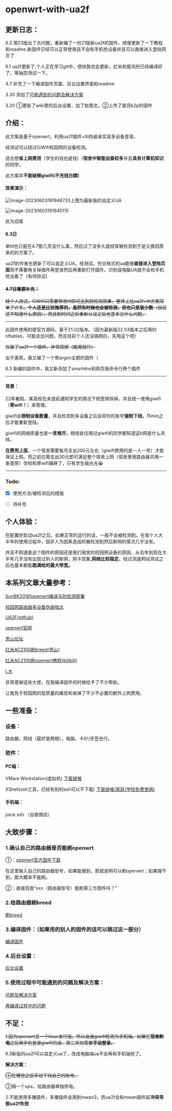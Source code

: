 # openwrt-with-ua2f

## 更新日志：

6.3  用23版出了点问题，重新编了一份21版新ua2f的固件，顺便更新了一下教程和readme.新固件已经可以正常使用且不会和手机抢设备并且可以直接进入登陆网页了



6.1  ua2f更新了,个人正在学习git中，很快我也会更新，红米和斐讯的已经编译好了，等抽空测试一下。

4.7   补充了一下编译固件页面、后台设置界面和readme

3.30 添加了[可能遇到的问题及解决方案](https://github.com/GiraffeLe/openwrt-with-ua2f/wiki/%E4%B8%80%E4%BA%9B%E5%8F%AF%E8%83%BD%E5%87%BA%E7%8E%B0%E7%9A%84%E9%97%AE%E9%A2%98%E5%8F%8A%E8%A7%A3%E5%86%B3%E6%96%B9%E6%A1%88)

3.20 ①更新了wiki里的后台设置，加了些图文。②上传了斐讯k2p的固件

## 介绍：

此方案是基于openwrt，利用ua2f插件+ttl伪装来实现多设备登录。

经测试可以绕过GiWifi校园网的设备检测。

适合想**省上网费用**（学生的钱也是钱）/**宿舍中智能设备较多**并且**具有计算机知识**的同学。

此方案并**不能破解giwifi(不充钱白嫖)**

#### 效果演示：

![image-20230603191946733](../assets/image-20230603191946733.png)上图为最新版的自定义UA

![image-20230603191845115](../assets/image-20230603191845115.png)

此为旧版

#### 6.3日

单ttl也只是在4.7那几天没什么事，然后过了没多久就经常被检测到于是又换回原来的的方案了。

ua2f的作者也更新了可以自定义UA。经测试，符合格式的ua能够**直接进入登陆页面**而不需要再关掉插件再登录然后再重新打开插件。识别成电脑UA就不会和手机抢设备了（有待验证)

#### ~~4.7日**重要补充**：~~

~~经个人测试，GiWifi只需要修改ttl即可达到防检测效果，整体上比ua2f+ttl方案简单了许多。**个人还是比较推荐的，**虽然有时候也会被检测，但也只是**极少数**（目前还不知道什么原因），而且到时间之后重新认证之后也基本没什么问题。~~


-----

此固件使用的是官方源码，基于21.02版本。（因为最新版22.03版本之后用的nftables，可能会出问题，而且目前个人还没搞明白，先用这个吧）

~~仅装了ua2f一个插件，非常简陋（能用就行）~~

出于美观，我又编了一个带argon主题的固件（

6.3  新编的固件中，我又新添加了smartdns和网页版命令行两个插件

---

#### 背景：

22年暑假，某高校在未提前通知学生的情况下把宽带拆掉，并且统一使用giwifi（**寄wifi！**）来管理。

giwifi会**限制设备数量**，并且检测到多设备之后会将你的账号**强制下线**，15min之后才能重新登陆。

giwifi的网络质量也是**一言难尽**，相信各位用过giwifi的同学都知道这b网是什么吊样。

**在费用上面**，一个宿舍需要每月支出200元左右（giwifi使用的是一人一号）才能保证上网。而之前仅需支出30元即可满足整个宿舍上网（宿舍里用路由器共用一条宽带）学校和寄wifi赚麻了，只有学生输光光😭

-----

### Todo:

- [X] 使用方法/被检测后的措施

- [ ] 待补充



## 个人体验：

在配置好启动ua2f之后，如果正常的运行的话，一般不会被检测到。在我个人大半年的使用过程中，因非人为因素造成的被检测到然后断网的情况几乎没有。

并且不知道是这个固件的原因还是我们宿舍的校园网设备的原因，从去年到现在大半年几乎没有出现过别人的断网，网卡现象,**网络比较稳定**。经过测速网站测试之后也基本都能**跑满给的最大带宽。**

## 本系列文章大量参考：

 [SunBK201的openwrt编译与防检测部署](https://sunbk201public.notion.site/sunbk201public/OpenWrt-f59ae1a76741486092c27bc24dbadc59)

[校园网路由器多设备伪装指北](https://learningman.top/archives/304) 

[UA2F(github)](https://github.com/Zxilly/UA2F)

[openwrt官网](openwrt.org)

[恩山论坛](https://www.right.com.cn/forum/forum.php)

[红米AC2100刷breed(恩山)](https://www.right.com.cn/forum/forum.php?mod=viewthread&tid=4066963&highlight=%CB%A2breed)

[红米AC2100刷openwrt教程(bilibili)](https://www.bilibili.com/read/cv18237601/)

[L大](https://github.com/coolsnowwolf/lede)

非常感谢这些大佬，在我编译固件的时候给予了不少帮助。

让我免于校园网的低质量的痛苦和省掉了不少不必要的额外上网费用。

## 一些准备：

### 设备：

路由器，网线（最好是两根），电脑，卡针/牙签也行。

### 软件：

#### PC端：

VMare Workstation(虚拟机) [下载链接](https://www.vmware.com/cn/products/workstation-player.html)

XShell(ssh工具，已经有别的ssh可以不下载) [下载链接(家庭/学校免费使用)](https://www.xshell.com/zh/xshell/)

#### 手机端：

juice ssh （谷歌商店）

## 大致步骤：

### 1.确认自己的路由器是否能刷openwrt

①：[openwrt官方固件下载](https://firmware-selector.openwrt.org/?version=22.03.3) 

在这里输入自己的路由器型号，如果能搜到，那就说明可以刷openwrt；如果搜不到，那大概率不能刷。

②：直接百度“xxx（路由器型号）能刷第三方固件吗？”

### 2.给路由器刷breed

[刷breed](./file/刷breed.md)

### 3.编译固件：（如果用的别人的固件的话可以跳过这一部分）

[编译固件](./file/openwrt固件编译.md)

### 4.后台设置：

 [后台设置](./file/后台设置.md)

### 5.使用过程中可能遇到的问题及解决方案：

[问题及解决方案](./file/一些可能出现的问题及解决方案.md)

[再编译过程中的问题](./file/再编译过程中的问题.md)

## 不足：

~~1.因为openwrt是一个linux发行版，所以会被giwifi检测为手机端。如果在**宿舍断电**之后用手机登录giwifi的话，第二天则需要**手动登录**。~~

6.3新版的ua2f可以自定义ua了，改成电脑端ua不会再和手机端抢了。

**解决方案：**

~~①在睡觉之前手动下线自己的账号。~~

②搞一个ups，给路由器单独供电。

2.不能使用多播插件，多播插件会用到mwan3，而ua2f会和mwan插件起**冲突导致ua2f失效**

